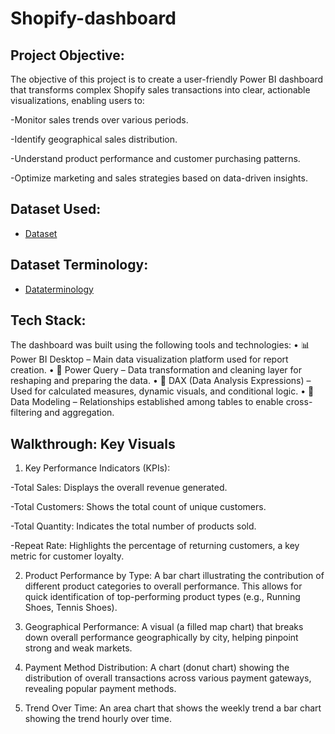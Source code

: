 # Shopify-dashboard
## Project Objective:
 The objective of this project is to create a user-friendly Power BI dashboard that transforms complex Shopify sales transactions into clear, actionable visualizations, enabling users to:
 
-Monitor sales trends over various periods.

-Identify geographical sales distribution.

-Understand product performance and customer purchasing patterns.

-Optimize marketing and sales strategies based on data-driven insights.

## Dataset Used:
- <a href="https://github.com/Anjali29kri/Shopify-dashboard/blob/main/Shopify%20Sales.xlsx">Dataset</a>
## Dataset Terminology:
- <a href="https://github.com/Anjali29kri/Shopify-dashboard/blob/main/Shopify%20-%20Data%20Terminology.docx">Dataterminology</a>
## Tech Stack:
 The dashboard was built using the following tools and technologies:
• 📊 Power BI Desktop – Main data visualization platform used for report creation.
• 📂 Power Query – Data transformation and cleaning layer for reshaping and preparing the data.
• 🧠 DAX (Data Analysis Expressions) – Used for calculated measures, dynamic visuals, and conditional logic.
• 📝 Data Modeling – Relationships established among tables to enable cross-filtering and aggregation.
## Walkthrough: Key Visuals

1. Key Performance Indicators (KPIs):

-Total Sales: Displays the overall revenue generated.

-Total Customers: Shows the total count of unique customers.

-Total Quantity: Indicates the total number of products sold.

-Repeat Rate: Highlights the percentage of returning customers, a key metric for customer loyalty.

2. Product Performance by Type: A bar chart illustrating the contribution of different product categories to overall performance. This allows for quick identification of top-performing product types (e.g., Running Shoes, Tennis Shoes).

3. Geographical Performance: A visual (a filled map chart) that breaks down overall performance geographically by city, helping pinpoint strong and weak markets.

4. Payment Method Distribution: A chart (donut chart) showing the distribution of overall transactions across various payment gateways, revealing popular payment methods.
5. Trend Over Time: An area chart that shows the weekly trend a bar chart showing the trend hourly over time.



